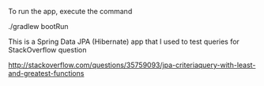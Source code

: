 To run the app, execute the command

./gradlew bootRun

This is a Spring Data JPA (Hibernate) app that I used to test queries for StackOverflow question

http://stackoverflow.com/questions/35759093/jpa-criteriaquery-with-least-and-greatest-functions

